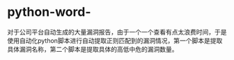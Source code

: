 # python-word-
对于公司平台自动生成的大量漏洞报告，由于一个一个查看有点太浪费时间，于是使用自动化python脚本进行自动提取正则匹配到的漏洞情况，第一个脚本是提取具体漏洞名称，第二个脚本是提取具体的高低中危的漏洞数量。
